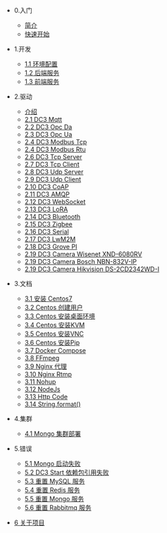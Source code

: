 - 0.入门
  - [简介](home.md)
  - [快速开始](code/quick-start.md)

- 1.开发
  - [1.1 环境配置](code/environment.md)
  - [1.2 后端服务](code/idea-start.md)
  - [1.3 前端服务](code/web-ui.md#构建-demo-web-ui)

- 2.驱动
  - [介绍](driver/driver.md)
  - [2.1 DC3 Mqtt](driver/mqtt.md)
  - [2.2 DC3 Opc Da](driver/opc-da.md)
  - [2.3 DC3 Opc Ua](driver/opc-ua.md)
  - [2.4 DC3 Modbus Tcp](driver/modbus-tcp.md)
  - [2.4 DC3 Modbus Rtu](driver/modbus-rtu.md)
  - [2.6 DC3 Tcp Server](driver/xx.md)
  - [2.7 DC3 Tcp Client](driver/xx.md)
  - [2.8 DC3 Udp Server](driver/xx.md)
  - [2.9 DC3 Udp Client](driver/xx.md)
  - [2.10 DC3 CoAP](driver/xx.md)
  - [2.11 DC3 AMQP](driver/xx.md)
  - [2.12 DC3 WebSocket](driver/xx.md)
  - [2.13 DC3 LoRA](driver/xx.md)
  - [2.14 DC3 Bluetooth](driver/xx.md)
  - [2.15 DC3 Zigbee](driver/xx.md)
  - [2.16 DC3 Serial](driver/xx.md)
  - [2.17 DC3 LwM2M](driver/xx.md)
  - [2.18 DC3 Grove PI](driver/xx.md)
  - [2.19 DC3 Camera Wisenet XND-6080RV](driver/xx.md)
  - [2.19 DC3 Camera Bosch NBN-832V-IP](driver/xx.md)
  - [2.19 DC3 Camera Hikvision DS-2CD2342WD-I](driver/xx.md)

- 3.文档
  - [3.1 安装 Centos7](tip/install-centos7.md)
  - [3.2 Centos 创建用户](tip/centos-create-user.md)
  - [3.3 Centos 安装桌面环境](tip/centos-install-gnome.md)
  - [3.4 Centos 安装KVM](tip/centos-install-kvm.md)
  - [3.5 Centos 安装VNC](tip/centos-install-vnc.md)
  - [3.6 Centos 安装Pip](tip/centos-install-pip.md)
  - [3.7 Docker Compose](tip/docker-compose.md)
  - [3.8 FFmpeg](tip/ffmpeg.md)
  - [3.9 Nginx 代理](tip/nginx-prefix.md)
  - [3.10 Nginx Rtmp](tip/nginx-rtmp.md)
  - [3.11 Nohup](tip/nohup.md)
  - [3.12 NodeJs](tip/nodejs-upgrade.md)
  - [3.13 Http Code](tip/http-code.md)
  - [3.14 String.format()](tip/string-format.md)

- 4.集群
  - [4.1 Mongo 集群部署](cluster/mongo.md)
  
- 5.错误
  - [5.1 Mongo 启动失败](error/mongo-error.md)
  - [5.2 DC3 Start 依赖包引用失败](error/dc3-start-error.md)
  - [5.3 重置 MySQL 服务](error/reset-mysql-error.md)
  - [5.4 重置 Redis 服务](error/reset-redis-error.md)
  - [5.5 重置 Mongo 服务](error/reset-mongo-error.md)
  - [5.6 重置 Rabbitmq 服务](error/reset-rabbitmq-error.md)
    
- [6 关于项目](about.md)